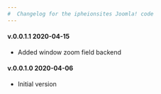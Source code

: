 ```yaml
--- 
#  Changelog for the ipheionsites Joomla! code
---
```

<h4>v.0.0.1.1 2020-04-15</h4>
<ul>
<li>Added window zoom field backend</li>
</ul>

<h4>v.0.0.1.0 2020-04-06</h4>
<ul>
<li>Initial version</li>
</ul>
